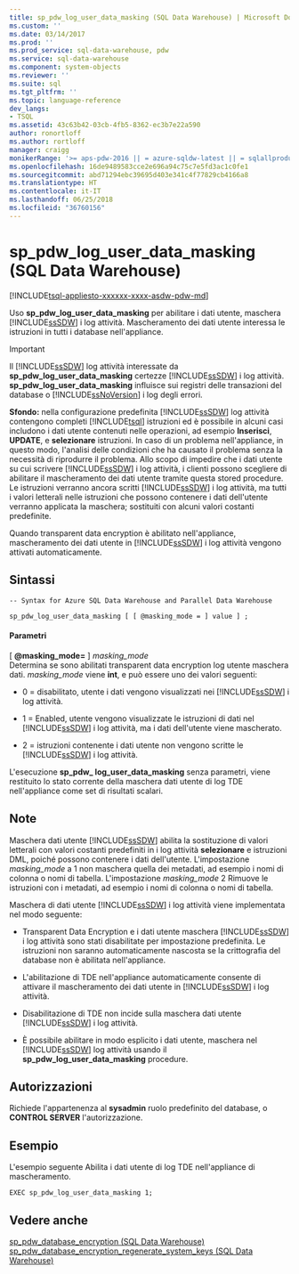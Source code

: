 ```yaml
---
title: sp_pdw_log_user_data_masking (SQL Data Warehouse) | Microsoft Docs
ms.custom: ''
ms.date: 03/14/2017
ms.prod: ''
ms.prod_service: sql-data-warehouse, pdw
ms.service: sql-data-warehouse
ms.component: system-objects
ms.reviewer: ''
ms.suite: sql
ms.tgt_pltfrm: ''
ms.topic: language-reference
dev_langs:
- TSQL
ms.assetid: 43c63b42-03cb-4fb5-8362-ec3b7e22a590
author: ronortloff
ms.author: rortloff
manager: craigg
monikerRange: '>= aps-pdw-2016 || = azure-sqldw-latest || = sqlallproducts-allversions'
ms.openlocfilehash: 16de9489583cce2e696a94c75c7e5fd3ac1c0fe1
ms.sourcegitcommit: abd71294ebc39695d403e341c4f77829cb4166a8
ms.translationtype: HT
ms.contentlocale: it-IT
ms.lasthandoff: 06/25/2018
ms.locfileid: "36760156"
---
```

# <a name="sppdwloguserdatamasking-sql-data-warehouse"></a>sp_pdw_log_user_data_masking (SQL Data Warehouse)
[!INCLUDE[tsql-appliesto-xxxxxx-xxxx-asdw-pdw-md](../../includes/tsql-appliesto-xxxxxx-xxxx-asdw-pdw-md.md)]

  Uso **sp_pdw_log_user_data_masking** per abilitare i dati utente, maschera [!INCLUDE[ssSDW](../../includes/sssdw-md.md)] i log attività. Mascheramento dei dati utente interessa le istruzioni in tutti i database nell'appliance.  
  
> [!IMPORTANT]  
>  Il [!INCLUDE[ssSDW](../../includes/sssdw-md.md)] log attività interessate da **sp_pdw_log_user_data_masking** certezze [!INCLUDE[ssSDW](../../includes/sssdw-md.md)] i log attività. **sp_pdw_log_user_data_masking** influisce sui registri delle transazioni del database o [!INCLUDE[ssNoVersion](../../includes/ssnoversion-md.md)] i log degli errori.  
  
 **Sfondo:** nella configurazione predefinita [!INCLUDE[ssSDW](../../includes/sssdw-md.md)] log attività contengono completi [!INCLUDE[tsql](../../includes/tsql-md.md)] istruzioni ed è possibile in alcuni casi includono i dati utente contenuti nelle operazioni, ad esempio **Inserisci**,  **UPDATE**, e **selezionare** istruzioni. In caso di un problema nell'appliance, in questo modo, l'analisi delle condizioni che ha causato il problema senza la necessità di riprodurre il problema. Allo scopo di impedire che i dati utente su cui scrivere [!INCLUDE[ssSDW](../../includes/sssdw-md.md)] i log attività, i clienti possono scegliere di abilitare il mascheramento dei dati utente tramite questa stored procedure. Le istruzioni verranno ancora scritti [!INCLUDE[ssSDW](../../includes/sssdw-md.md)] i log attività, ma tutti i valori letterali nelle istruzioni che possono contenere i dati dell'utente verranno applicata la maschera; sostituiti con alcuni valori costanti predefinite.  
  
 Quando transparent data encryption è abilitato nell'appliance, mascheramento dei dati utente in [!INCLUDE[ssSDW](../../includes/sssdw-md.md)] i log attività vengono attivati automaticamente.  
  
## <a name="syntax"></a>Sintassi  
  
```  
-- Syntax for Azure SQL Data Warehouse and Parallel Data Warehouse  
  
sp_pdw_log_user_data_masking [ [ @masking_mode = ] value ] ;  
```  
  
#### <a name="parameters"></a>Parametri  
 [  **@masking_mode=** ] *masking_mode*  
 Determina se sono abilitati transparent data encryption log utente maschera dati. *masking_mode* viene **int**, e può essere uno dei valori seguenti:  
  
-   0 = disabilitato, utente i dati vengono visualizzati nei [!INCLUDE[ssSDW](../../includes/sssdw-md.md)] i log attività.  
  
-   1 = Enabled, utente vengono visualizzate le istruzioni di dati nel [!INCLUDE[ssSDW](../../includes/sssdw-md.md)] i log attività, ma i dati dell'utente viene mascherato.  
  
-   2 = istruzioni contenente i dati utente non vengono scritte le [!INCLUDE[ssSDW](../../includes/sssdw-md.md)] i log attività.  
  
 L'esecuzione **sp_pdw_ log_user_data_masking** senza parametri, viene restituito lo stato corrente della maschera dati utente di log TDE nell'appliance come set di risultati scalari.  
  
## <a name="remarks"></a>Note  
 Maschera dati utente [!INCLUDE[ssSDW](../../includes/sssdw-md.md)] abilita la sostituzione di valori letterali con valori costanti predefiniti in i log attività **selezionare** e istruzioni DML, poiché possono contenere i dati dell'utente. L'impostazione *masking_mode* a 1 non maschera quella dei metadati, ad esempio i nomi di colonna o nomi di tabella. L'impostazione *masking_mode* 2 Rimuove le istruzioni con i metadati, ad esempio i nomi di colonna o nomi di tabella.  
  
 Maschera di dati utente [!INCLUDE[ssSDW](../../includes/sssdw-md.md)] i log attività viene implementata nel modo seguente:  
  
-   Transparent Data Encryption e i dati utente maschera [!INCLUDE[ssSDW](../../includes/sssdw-md.md)] i log attività sono stati disabilitate per impostazione predefinita. Le istruzioni non saranno automaticamente nascosta se la crittografia del database non è abilitata nell'appliance.  
  
-   L'abilitazione di TDE nell'appliance automaticamente consente di attivare il mascheramento dei dati utente in [!INCLUDE[ssSDW](../../includes/sssdw-md.md)] i log attività.  
  
-   Disabilitazione di TDE non incide sulla maschera dati utente [!INCLUDE[ssSDW](../../includes/sssdw-md.md)] i log attività.  
  
-   È possibile abilitare in modo esplicito i dati utente, maschera nel [!INCLUDE[ssSDW](../../includes/sssdw-md.md)] log attività usando il **sp_pdw_log_user_data_masking** procedure.  
  
## <a name="permissions"></a>Autorizzazioni  
 Richiede l'appartenenza al **sysadmin** ruolo predefinito del database, o **CONTROL SERVER** l'autorizzazione.  
  
## <a name="example"></a>Esempio  
 L'esempio seguente Abilita i dati utente di log TDE nell'appliance di mascheramento.  
  
```  
EXEC sp_pdw_log_user_data_masking 1;  
```  
  
## <a name="see-also"></a>Vedere anche  
 [sp_pdw_database_encryption &#40;SQL Data Warehouse&#41;](../../relational-databases/system-stored-procedures/sp-pdw-database-encryption-sql-data-warehouse.md)   
 [sp_pdw_database_encryption_regenerate_system_keys &#40;SQL Data Warehouse&#41;](../../relational-databases/system-stored-procedures/sp-pdw-database-encryption-regenerate-system-keys-sql-data-warehouse.md)  
  
  
